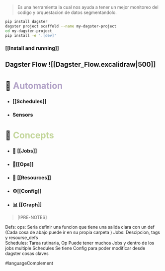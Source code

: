 

>Es una herramienta la cual nos ayuda a tener un mejor monitoreo del codigo y orquestacion de datos segmentandolo.

```bash
pip install dagster
dagster project scaffold --name my-dagster-project
cd my-dagster-project
pip install -e '.[dev]'
```
###  [[Install and running]] 
## Dagster Flow ![[Dagster_Flow.excalidraw|500]]
# 🏧 <font color="#b2a2c7">Automation</font>

- ### [[Schedules]]

- ### Sensors 

# 🔎 <font color="#c3d69b">Concepts</font>

- ### 💼 [[Jobs]]

- ### 🥢[[Ops]]

- ### 📰 [[Resources]]

- ### ⚙️[[Config]]

- ### 📊 [[Graph]]


>[!PRE-NOTES]
>
Defs: 
ops: Seria definir una funcion que tiene una salida clara con un def
(Cada cosa de abajo puede ir en su propia carpeta )
Jobs: Descipcion, tags y resourse_defs  
Schedules: Tarea rutinaria, 
Op Puede tener muchos Jobs y dentro de los jobs multiple Schedules
Se tiene Config  para poder modificar desde dagster cosas claves

#languageComplement 